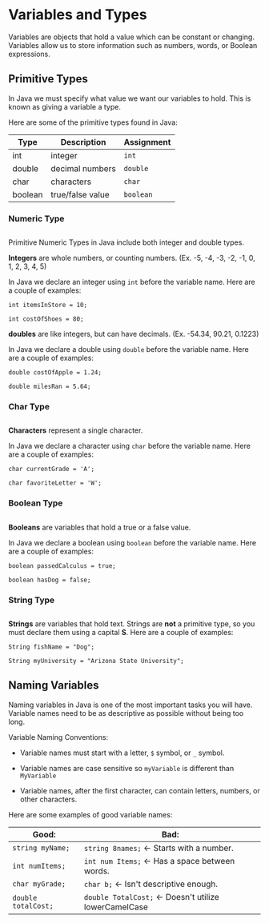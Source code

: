 # Variables and Types

Variables are objects that hold a value which can be constant or changing. Variables allow us to store information such as numbers, words, or Boolean expressions. 

## Primitive Types

In Java we must specify what value we want our variables to hold. This is known as giving a variable a type. 

Here are some of the primitive types found in Java:

| Type | Description | Assignment |
| -- | -- | -- |
| int | integer | ``int`` |
| double | decimal numbers | ``double`` |
| char | characters | ``char``  |
| boolean | true/false value | ``boolean`` |


### Numeric Type
## 

Primitive Numeric Types in Java include both integer and double types. 

**Integers** are whole numbers, or counting numbers. 
(Ex. -5, -4, -3, -2, -1, 0, 1, 2, 3, 4, 5)

In Java we declare an integer using ``int`` before the variable name. Here are a couple of examples: 

`` int itemsInStore = 10; ``

`` int costOfShoes = 80; ``

**doubles** are like integers, but can have decimals. (Ex. -54.34, 90.21, 0.1223)

In Java we declare a double using ``double`` before the variable name. Here are a couple of examples:

``double costOfApple = 1.24;``

``double milesRan = 5.64;``



### Char Type
## 

**Characters** represent a single character.

In Java we declare a character using ``char`` before the variable name. Here are a couple of examples:

``char currentGrade = 'A';``

``char favoriteLetter = 'W';``

### Boolean Type
## 

**Booleans** are variables that hold a true or a false value.

In Java we declare a boolean using ``boolean`` before the variable name. Here are a couple of examples:

``boolean passedCalculus = true;``

``boolean hasDog = false;``

### String Type
## 

**Strings** are variables that hold text. Strings are **not** a primitive type, so you must declare them using a capital **S**. Here are a couple of examples:

``String fishName = "Dog";``

``String myUniversity = "Arizona State University";``

## Naming Variables

Naming variables in Java is one of the most important tasks you will have. Variable names need to be as descriptive as possible without being too long.

Variable Naming Conventions:

- Variable names must start with a letter, ``$`` symbol, or ``_`` symbol.

- Variable names are case sensitive so ``myVariable`` is different than ``MyVariable``

- Variable names, after the first character, can contain letters, numbers, or other characters.


Here are some examples of good variable names:

| Good: | Bad: |
| -- | -- |
| ``string myName;`` | ``string 8names;`` <- Starts with a number. |
| ``int numItems;`` | ``int num Items;`` <- Has a space between words. |
| ``char myGrade;`` | ``char b;`` <- Isn't descriptive enough. |
| ``double totalCost;`` | ``double TotalCost;`` <- Doesn't utilize lowerCamelCase    |


